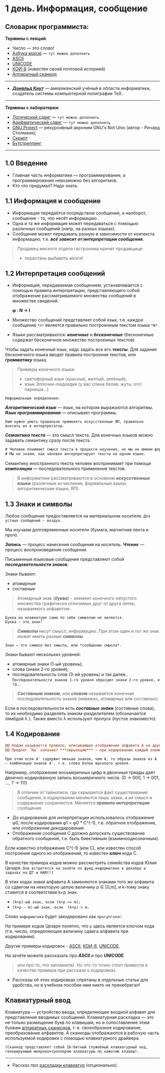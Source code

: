 # 1 день. Информация, сообщение

## Словарик программиста:

**Термины с лекций**:
- Число — это слово!
- [Азбука морзе](https://github.com/box1t/Moscow_Aviation_Wikipedia/blob/main/lectures/1sem/day1/Азбука%20морзе.md) — `тут можно дополнить`
- [ASCII](https://github.com/box1t/Moscow_Aviation_Wikipedia/blob/main/terms/ASCII.md)
- [UNICODE](https://github.com/box1t/Moscow_Aviation_Wikipedia/blob/main/lectures/1sem/day1/UNICODE.md)
- [КОИ-8](https://github.com/box1t/Moscow_Aviation_Wikipedia/blob/main/lectures/1sem/day1/КОИ-8.md) (известен своей почтовой историей)
- [Аппаратный сканкод](https://github.com/box1t/Moscow_Aviation_Wikipedia/blob/main/lectures/1sem/day1/Аппаратный%20сканкод.md)  
***
- [***Дональд Кнут***](https://github.com/box1t/Moscow_Aviation_Wikipedia/blob/main/lectures/1sem/day1/Дональд%20Кнут.md) — американский учёный в области информатики, создатель системы компьютерной полиграфии ТеХ.
***
**Термины с лабораторки:**
- [Логический сдвиг](https://github.com/box1t/Moscow_Aviation_Wikipedia/blob/main/lectures/1sem/day1/Логический%20сдвиг.md) — `тут можно дополнить`
- [Арифметический сдвиг](https://github.com/box1t/Moscow_Aviation_Wikipedia/blob/main/lectures/1sem/day1/Арифметический%20сдвиг.md) — `тут можно дополнить`
- [GNU Project](https://github.com/box1t/Moscow_Aviation_Wikipedia/blob/main/terms/GNU%20Project.md) — рекурсивный акроним GNU's Not Unix (автор - Ричард Столманн);  
- [Скрипт](https://github.com/box1t/Moscow_Aviation_Wikipedia/blob/main/lectures/1sem/day1/Скрипт.md) 
- [Бутстреппинг](https://github.com/box1t/Moscow_Aviation_Wikipedia/blob/main/lectures/1sem/day1/Бутстреппинг.md)
***

## 1.0 Введение

- Главная часть информатики — программирование, а программирование невозможно без алгоритмов.
- Кто что придумал? Надо знать.

## 1.1 Информация и сообщение

- Информация передаётся посредством сообщения, и наоборот, сообщение - то, что несёт информацию.
- Одна и та же информация может передаваться с помощью различных сообщений (напр, на разных языках).
- Сообщение может передавать разную в зависимости от контекста информацию, т.е. ***всё зависит от интерпретации сообщения.***

> Продавец мясного отдела гастронома кричит продавщице: 
> - перестань *выбивать мозги*!


## 1.2 Интерпретация сообщений

- Информация, передаваемая сообщением, устанавливается с помощью правила интерпретации, представляющего собой отображение рассматриваемого множества сообщений в множестве сведений.

	**φ : N → I**

- Множество сообщений представляет собой язык, т.е. каждое
сообщение `*n*` является правильно построенным текстом языка `*N*`.

- Языки рассматриваются: ***конечные*** и ***бесконечные*** (бесконечные содержат бесконечное множество построенных текстов)
  
Чтобы задать конечный язык, надо задать все его ***тексты***.
Для задания бесконечного языка вводят правила построения текстов, или ***грамматику*** языка.

>Примеры *конечного* языка:
>- светофорный язык (красный, желтый, зелёный);
>- язык Эллочки-людоедки (у вас спина белая; жуть; ого! парниша...)

`Неформальные определения:`

***Алгоритмический язык*** — язык, на котором выражаются алгоритмы.
***Язык программирования*** — описывает программы.

	Нам нужно уметь правильно применять искусственные ЯП, правильно вносить их в интерпретатор.

***Семантика текста*** — это смысл текста.
Для конечных языков можно задавать семантику сразу после текста.
```diff
# Человек понимает смысл текста в процессе научения, но мы не имеем формального описания информации. 
# Мы не знаем, как человек интерпретирует тексты на одном языке.
```
Семантику иностранного текста человек воспринимает при помощи ***композиции*** — последовательного применения текстов.

> В информатике рассматриваются в основном ***искусственные языки*** (различные исчисления, формальные языки, алгоритмические языки, ЯП).

## 1.3 Знаки и символы

Любое сообщение предоставляется на материальном носителе.
`Для устных сообщений — воздух.`

Мы изучаем долговременные носители (бумага, магнитная лента и проч).

***Запись*** — процесс нанесения сообщения на носитель.
***Чтение*** — процесс воспроизведения сообщения.

Письменные языковые сообщения представляют собой
***последовательности знаков***.

Знаки бывают: 
- атомарные
- составные

>Атомарный знак (***буква***) - элемент конечного непустого множества графически отличимых друг от друга литер, называемого алфавитом.

	Буква на клавиатуре сама по себе символом не является.
	Буква — это знак!

>***Символы*** несут смысл, информацию.
>При этом один и тот же знак может иметь разные ***символы***.

	Знак — это символ без смысла, или *сообщение смысла*.

Знаки бывают нескольких уровней:
- атомарные знаки (1-ый уровень);
- слова (знаки 2-го уровня);
- последовательность слов (3-ий уровень)
и так далее..
`Последовательности знаков 1-го уровня образуют знаки 2-го уровня, и тд..`

> ***Составным знаком***, или ***словом*** называется конечная последовательность знаков (неважно, атомарных или составных).

Если в последовательности есть ***составные знаки*** (составные слова), то их необходимо разделять знаком-разделителем (обозначается лямбдой λ ).
Также вместо λ используют пропуск (пустое знакоместо).

## 1.4 Кодирование
```diff
@@ Кодом называется правило, описывающее отображение алфавита А на другой набор знаков А@@. 
@@ Предлог `На` означает ***сюрьекцию*** — при кодировании каждый элемент А' имеет прообраз из А@@.
```
	При этом если А' содержит меньше знаков, чем А, то образы знаков из А — комбинации знаков А', т.е. слова более высокого уровня.

Например, отображение восьмеричных цифр в двоичные триады даёт двоично-кодированную запись восьмеричного числа. (0 → 000, 1 → 001, ..., 7 → 111)

> В отличие от тайнописи, где скрывается факт существования сообщения, в кодировании меняются лишь знаки, а их смысл и содержание сохраняются.
> Меняется ***правило интерпретации*** сообщения.

- До кодирования для интерпретации использовалось отображение φ0, после кодирования φ1 = φ0 * С^(-1), т.е. обратное отображение, или *отображение декодирования*.
- Отображение сообщения C должно допускать существование обратного сообщения, т.е. быть биективным (взаимнооднозначным).

Если известно отображение С^(-1) (или С), или известен способ построения одного из отображений, то известен ***ключ*** кода С.

В качестве примера кодов можно рассмотреть семейства кодов Юлия Цезаря.
 `Они встретятся на зачёте по фунд.информатике в декабре в задачах на ДТ и НАМ(!)`

В этих кодах знаки алфавита А заменяются знаками того же алфавита со сдвигом на некоторую целую величину p ∈ [0,m], и k-тому знаку ставится в соответствие k+p знак. 

- `(k+p)-ый знак, если (k+p <= m);`
- `(k+p - m)-ый знак, если  (k+p) > m.`

Слово `информатика` будет закодировано как `лрчсупгхлнг`.

На примере кодов Цезаря понятно, что `p` здесь является ключом кода
(т.е. число, определяющее величину сдвига алфавита при кодировании).

Другие примеры кодировок - [ASCII](https://github.com/box1t/Moscow_Aviation_Wikipedia/blob/main/terms/ASCII.md), [КОИ-8](https://github.com/box1t/Moscow_Aviation_Wikipedia/blob/main/lectures/1sem/day1/КОИ-8.md), [UNICODE](https://github.com/box1t/Moscow_Aviation_Wikipedia/blob/main/lectures/1sem/day1/UNICODE.md).

На зачёте можете рассказать про ***ASCII*** и про ***UNICODE***.
> или про то, что запомните). Но что-то точно стоит привести в качестве примера при рассказе о кодировках.

- Рассказы об этих кодировках спрятаны в отдельные статьи для удобства, но в учебном пособии ими никто не пренебрегал!

## Клавиатурный ввод

Клавиатура — устройство ввода, определяющее входной алфавит для
представления вводимых сообщений. 
Клавиатурная раскладка — это не только размещение букв по клавишам, но и сопоставление этим буквам [аппаратных сканкодов](https://github.com/box1t/Moscow_Aviation_Wikipedia/blob/main/lectures/1sem/day1/Аппаратный%20сканкод.md), т. е. своеобразное кодирование, преобразование алфавитов.
А сканкоды отображаются в рабочую часть используемой кодировки с помощью клавиатурного драйвера.

	(Сканкод представляет собой 16-битный служебный клавиатурный код, генерируемый микроконтроллером клавиатуры по нажатию клавиш).
***
- Рассказ про [раскладки клавиатур](https://github.com/box1t/Moscow_Aviation_Wikipedia/blob/main/lectures/1sem/day1/Раскладки%20клавиатур.md) (опционально).

